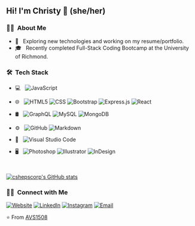 <h2> Hi! I'm Christy 👋 (she/her)</h2>


<h3> 👩‍💻 &nbsp;About Me </h3>

- 🤔 &nbsp; Exploring new technologies and working on my resume/portfolio.
- 🎓 &nbsp; Recently completed Full-Stack Coding Bootcamp at the University of Richmond.

<h3> 🛠 &nbsp;Tech Stack</h3>

- 💻 &nbsp;
  ![JavaScript](https://img.shields.io/badge/-JavaScript-333333?style=flat&logo=javascript)
- 🌐 &nbsp;
  ![HTML5](https://img.shields.io/badge/-HTML5-333333?style=flat&logo=HTML5)
  ![CSS](https://img.shields.io/badge/-CSS-333333?style=flat&logo=CSS3&logoColor=1572B6)
  ![Bootstrap](https://img.shields.io/badge/-Bootstrap-333333?style=flat&logo=bootstrap&logoColor=563D7C)
  ![Express.js](https://img.shields.io/badge/-Express-333333?style=flat&logo=express)
  ![React](https://img.shields.io/badge/-React-333333?style=flat&logo=react)
- 🛢 &nbsp;
  ![GraphQL](https://img.shields.io/badge/-GraphQL-333333?style=flat&logo=GraphQL)
  ![MySQL](https://img.shields.io/badge/-MySQL-333333?style=flat&logo=mysql)
  ![MongoDB](https://img.shields.io/badge/-MongoDB-333333?style=flat&logo=mongodb)
- ⚙️ &nbsp;
  ![GitHub](https://img.shields.io/badge/-GitHub-333333?style=flat&logo=github)
  ![Markdown](https://img.shields.io/badge/-Markdown-333333?style=flat&logo=markdown)
- 🔧 &nbsp;
  ![Visual Studio Code](https://img.shields.io/badge/-Visual%20Studio%20Code-333333?style=flat&logo=visual-studio-code&logoColor=007ACC)

-  🖥 &nbsp; ![Photoshop](https://img.shields.io/badge/-Photoshop-333333?style=flat&logo=adobe-photoshop)
  ![Illustrator](https://img.shields.io/badge/-Illustrator-333333?style=flat&logo=adobe-illustrator)
  ![InDesign](https://img.shields.io/badge/-InDesign-333333?style=flat&logo=adobe-indesign)

<br/>

[![cshepscorp's GitHub stats](https://github-readme-stats.vercel.app/api?username=cshepscorp&show_icons=true&theme=cobalt)](https://github.com/cshepscorp/github-readme-stats)

<h3> 🤝🏻 &nbsp;Connect with Me </h3>

<p align="left">
<a href="https://morning-gorge-60184.herokuapp.com/"><img alt="Website" src="https://img.shields.io/badge/Website-My%20Portfolio-blue?style=flat-square&logo=google-chrome"></a>
<a href="https://www.linkedin.com/in/christinasheppard/"><img alt="LinkedIn" src="https://img.shields.io/badge/LinkedIn-Christy%20Sheppard-blue?style=flat-square&logo=linkedin"></a>
<a href="https://twitter.com/cshepscorp"><img alt="Instagram" src="https://img.shields.io/badge/Instagram-cshepscorp-blue?style=flat-square&logo=instagram"></a>
<a href="mailto:sheppard.christy@gmail.com"><img alt="Email" src="https://img.shields.io/badge/Email-sheppard.christy@gmail.com-blue?style=flat-square&logo=gmail"></a>
</p>

⭐️ From [AVS1508](https://github.com/AVS1508)

